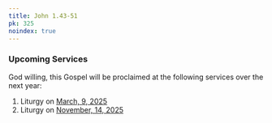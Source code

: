 ```yaml
---
title: John 1.43-51
pk: 325
noindex: true
---
```


### Upcoming Services

God willing, this Gospel will be proclaimed at the following services over the next year:


1. Liturgy on [March,  9, 2025](https://orthocal.info/readings/gregorian/2025/03/09/)
1. Liturgy on [November, 14, 2025](https://orthocal.info/readings/gregorian/2025/11/14/)
